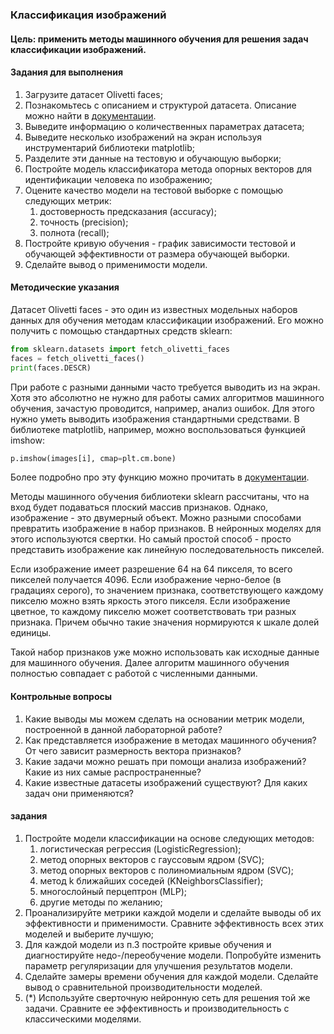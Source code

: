 ### Классификация изображений

#### Цель: применить методы машинного обучения для решения задач классификации изображений.

#### Задания для выполнения

1. Загрузите датасет Olivetti faces;
2. Познакомьтесь с описанием и структурой датасета. Описание можно найти в [документации](https://scikit-learn.org/stable/datasets/index.html#real-world-datasets).
3. Выведите информацию о количественных параметрах датасета;
4. Выведите несколько изображений на экран используя инструментарий библиотеки matplotlib;
5. Разделите эти данные на тестовую и обучающую выборки;
6. Постройте модель классификатора метода опорных векторов для идентификации человека по изображению;
7. Оцените качество модели на тестовой выборке с помощью следующих метрик:
    1. достоверность предсказания (accuracy);
    2. точность (precision);
    3. полнота (recall);
8. Постройте кривую обучения - график зависимости тестовой и обучающей эффективности от размера обучающей выборки.
9. Сделайте вывод о применимости модели.


#### Методические указания

Датасет Olivetti faces - это один из известных модельных наборов данных для обучения методам классификации изображений. Его можно получить с помощью стандартных средств sklearn:

```py
from sklearn.datasets import fetch_olivetti_faces
faces = fetch_olivetti_faces()
print(faces.DESCR)
```

При работе с разными данными часто требуется выводить из на экран. Хотя это абсолютно не нужно для работы самих алгоритмов машинного обучения, зачастую проводится, например, анализ ошибок. Для этого нужно уметь выводить изображения стандартными средствами. В библиотеке matplotlib, например, можно воспользоваться функцией imshow:

```py
p.imshow(images[i], cmap=plt.cm.bone)
```

Более подробно про эту функцию можно прочитать в [документации](https://matplotlib.org/3.3.2/api/_as_gen/matplotlib.pyplot.imshow.html).

Методы машинного обучения библиотеки sklearn рассчитаны, что на вход будет подаваться плоский массив признаков. Однако, изображение - это двумерный объект. Можно разными способами превратить изображение в набор признаков. В нейронных моделях для этого используются свертки. Но самый простой способ - просто представить изображение как линейную последовательность пикселей. 

Если изображение имеет разрешение 64 на 64 пикселя, то всего пикселей получается 4096. Если изображение черно-белое (в градациях серого), то значением признака, соответствующего каждому пикселю можно взять яркость этого пикселя. Если изображение цветное, то каждому пикселю может соответствовать три разных признака. Причем обычно такие значения нормируются к шкале долей единицы.

Такой набор признаков уже можно использовать как исходные данные для машинного обучения. Далее алгоритм машинного обучения полностью совпадает с работой с численными данными.

#### Контрольные вопросы

1. Какие выводы мы можем сделать на основании метрик модели, построенной в данной лабораторной работе?
2. Как представляется изображение в методах машинного обучения? От чего зависит размерность вектора признаков?
3. Какие задачи можно решать при помощи анализа изображений? Какие из них самые распространенные?
4. Какие известные датасеты изображений существуют? Для каких задач они применяются?

#### задания

1. Постройте модели классификации на основе следующих методов:
    1. логистическая регрессия (LogisticRegression);
    2. метод опорных векторов с гауссовым ядром (SVC);
    3. метод опорных векторов с полиномиальным ядром (SVC);
    4. метод k ближайших соседей (KNeighborsClassifier);
    5. многослойный перцептрон (MLP);
    6. другие методы по желанию;
2. Проанализируйте метрики каждой модели и сделайте выводы об их эффективности и применимости. Сравните эффективность всех этих моделей и выберите лучшую;
3. Для каждой модели из п.3 постройте кривые обучения и диагностируйте недо-/переобучение модели. Попробуйте изменить параметр регуляризации для улучшения результатов модели.
4. Сделайте замеры времени обучения для каждой модели. Сделайте вывод о сравнительной производительности моделей.
5. (*) Используйте сверточную нейронную сеть для решения той же задачи. Сравните ее эффективность и производительность с классическими моделями.
